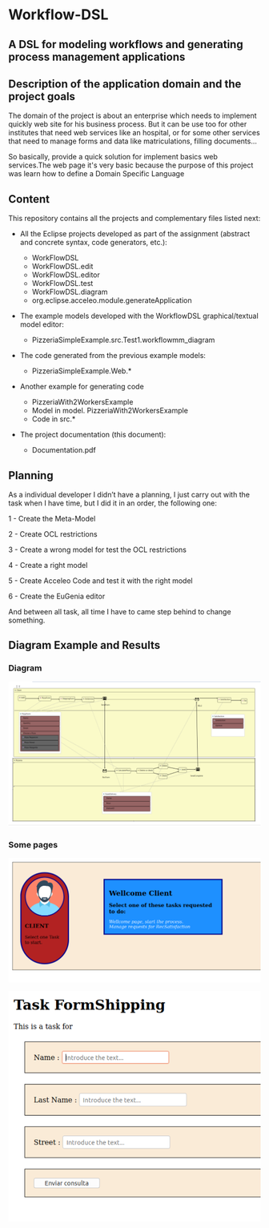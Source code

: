 # Workflow-DSL
## A DSL for modeling workflows and generating process management applications


## Description of the application domain and the project goals

The domain of the project is about an enterprise which needs to implement quickly web site for his business process. But it can be use too for other institutes that need web services like an hospital, or for some other services that need to manage forms and data like matriculations, filling documents...

So basically, provide a quick solution for implement basics web services.The web page it's very basic because the purpose of this project was learn how to define a Domain Specific Language


## Content
This repository contains all the projects and complementary files listed next:

- All the Eclipse projects developed as part of the assignment (abstract and concrete syntax, code generators, etc.):
	- WorkFlowDSL
	- WorkFlowDSL.edit
	- WorkFlowDSL.editor
	- WorkFlowDSL.test
	- WorkFlowDSL.diagram
	- org.eclipse.acceleo.module.generateApplication

- The example models developed with the WorkflowDSL graphical/textual model editor:
	- PizzeriaSimpleExample.src.Test1.workflowmm_diagram
		
- The code generated from the previous example models:
	- PizzeriaSimpleExample.Web.*

- Another example for generating code
	- PizzeriaWith2WorkersExample
	- Model in model. PizzeriaWith2WorkersExample
	- Code in src.*
		
- The project documentation (this document):
	- Documentation.pdf

## Planning
As a individual developer I didn’t have a planning, I just carry out with the task when I have time, but I did it in an order, the following one:

1 - Create the Meta-Model

2 - Create OCL restrictions

3 - Create a wrong model for test the OCL restrictions

4 - Create a right model

5 - Create Acceleo Code and test it with the right model

6 - Create the EuGenia editor


And between all task, all time I have to came step behind to change something.

## Diagram Example and Results

### Diagram


![Image of Model](/imgs/Diagram_Example.png)

### Some pages

![Image of ClientView](/imgs/Client.png)

![Image of Form](/imgs/form.png)
